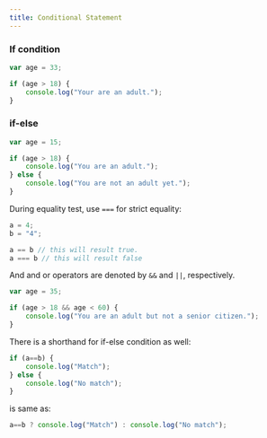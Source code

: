 ```yaml
---
title: Conditional Statement
---
```


### If condition

```js
var age = 33;

if (age > 18) {
    console.log("Your are an adult.");
}
```

### if-else

```js
var age = 15;

if (age > 18) {
    console.log("You are an adult.");
} else {
    console.log("You are not an adult yet.");
}
```

During equality test, use `===` for strict equality:
```js
a = 4;
b = "4";

a == b // this will result true.
a === b // this will result false
```

And and or operators are denoted by `&&` and `||`, respectively.
```js
var age = 35;

if (age > 18 && age < 60) {
    console.log("You are an adult but not a senior citizen.");
}
```

There is a shorthand for if-else condition as well:
```js
if (a==b) {
    console.log("Match");
} else {
    console.log("No match");
}
```

is same as:
```js
a==b ? console.log("Match") : console.log("No match");
```
